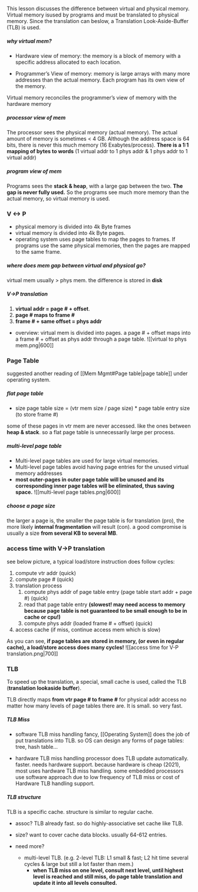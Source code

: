 This lesson discusses the difference between virtual and physical memory. Virtual memory isused by programs and must be translated to physical memory. Since the translation can beslow, a Translation Look-Aside-Buffer (TLB) is used.

##### why virtual mem?
- Hardware view of memory:
the memory is a block of memory with a specific address allocated to each location.

- Programmer’s View of memory:
memory is large arrays with many more addresses than the actual memory. Each program has its own view of the memory.

Virtual memory reconciles the programmer’s view of memory with the hardware memory

##### processor view of mem
The processor sees the physical memory (actual memory). The actual amount of memory is sometimes < 4 GB. Although the address space is 64 bits, there is never this much memory (16 Exabytes/process). **There is a 1:1 mapping of bytes to words** (1 virtual addr to 1 phys addr & 1 phys addr to 1 virtual addr)

##### program view of mem
Programs sees the **stack & heap**, with a large gap between the two. **The gap is never fully used.** So the programs see much more memory than the actual memory, so virtual memory is used.

### V <-> P 
- physical memory is divided into 4k Byte frames
- virtual memory is divided into 4k Byte pages. 
- operating system uses page tables to map the pages to frames. If programs use the same physical memories, then the pages are mapped to the same frame.

##### where does mem gap between virtual and physical go?
virtual mem usually > phys mem. the difference is stored in **disk**

##### V->P translation
1.  **virtual addr = page # + offset**. 
2. **page # maps to frame #**
3. **frame # + same offset = phys addr**
- overview: virtual mem is divided into pages. a page # + offset maps into a frame # + offset as phys addr through a page table.
![[virtual to phys mem.png|600]]

### Page Table
suggested another reading of [[Mem Mgmt#Page table|page table]] under operating system.
##### flat page table
- size
page table size = (vtr mem size / page size) * page table entry size (to store frame #)

some of these pages in vtr mem are never accessed. like the ones between **heap & stack**. so a flat page table is unnecessarily large per process. 

##### multi-level page table
- Multi-level page tables are used for large virtual memories.
- Multi-level page tables avoid having page entries for the unused virtual memory addresses
- **most outer-pages in outer page table will be unused and its corresponding inner page tables will be eliminated, thus saving space.**
![[multi-level page tables.png|600]]

##### choose a page size
the larger a page is, the smaller the page table is for translation (pro), the more likely **internal fragmentation** will result (con). a good compromise is usually a size **from several KB to several MB**. 

### access time with V->P translation
see below picture, a typical load/store instruction does follow cycles:
1. compute vtr addr (quick)
2. compute page # (quick)
3. translation process
	1. compute phys addr of page table entry (page table start addr + page #) (quick)
	2. read that page table entry **(slowest! may need access to memory because page table is not guaranteed to be small enough to be in cache or cpu!)**
	3. compute phys addr (loaded frame # + offset) (quick)
4. access cache (if miss, continue access mem which is slow)

As you can see, **if page tables are stored in memory, (or even in regular cache), a load/store access does many cycles!**
![[access time for V-P translation.png|700]]

### TLB
To speed up the translation, a special, small cache is used, called the TLB (**translation lookaside buffer**).

TLB directly maps **from vtr page # to frame #** for physical addr access no matter how many levels of page tables there are. It is small. so very fast.

##### TLB Miss
- software TLB miss handling
fancy, [[Operating System]] does the job of put translations into TLB. so OS can design any forms of page tables: tree, hash table...

- hardware TLB miss handling
processor does TLB update automatically. faster. needs hardware support. 
because hardware is cheap (2021), most uses hardware TLB miss handling. some embedded processors use software approach due to low frequency of TLB miss or cost of Hardware TLB handling support.

##### TLB structure
TLB is a specific cache. structure is similar to regular cache.
- assoc?
TLB already fast. so do highly-associative set cache like TLB.

- size?
want to cover cache data blocks. usually 64-612 entries.

- need more?
	-	multi-level TLB. (e.g. 2-level TLB: L1 small & fast; L2 hit time several cycles & large but still a lot faster than mem.)
		-	**when TLB miss on one level, consult next level, until highest level is reached and still miss, do page table translation and update it into all levels consulted.**
